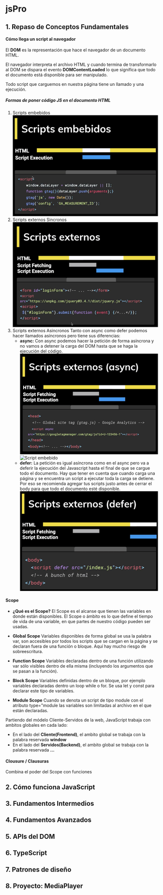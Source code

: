 # jsPro

## 1. Repaso de Conceptos Fundamentales

#### Cómo llega un script al navegador
El **DOM** es la representación que hace el navegador de un documento HTML.

El navegador interpreta el archivo HTML y cuando termina de transformarlo al DOM se dispara el evento **DOMContentLoaded** lo que significa que todo el documento está disponible para ser manipulado.

Todo script que carguemos en nuestra página tiene un llamado y una ejecución.

##### Formas de poner código JS en el documento HTML

1. Scripts embebidos
![Script embebido](./screenshots/scriptEmbebido.png)
2. Scripts externos Sincronos
![Script embebido](./screenshots/scriptExternos.png)
3. Scripts externos Asincronos
Tanto con async como defer podemos hacer llamados asíncronos pero tiene sus diferencias:
    - **async:** Con async podemos hacer la petición de forma asíncrona y no vamos a detener la carga del DOM hasta que se haga la ejecución del código.
    ![Script embebido](./screenshots/async.png)
    ![Script embebido](./screenshots/ordenDeEjecuciónAsync.png)
    - **defer:** La petición es igual asíncrona como en el async pero va a deferir la ejecución del Javascript hasta el final de que se cargue todo el documento.
Hay que tener en cuenta que cuando carga una página y se encuentra un script a ejecutar toda la carga se detiene. Por eso se recomienda agregar tus scripts justo antes de cerrar el body para que todo el documento esté disponible.
![Script embebido](./screenshots/defer.png)

#### Scope
- **¿Qué es el Scope?**
El Scope es el alcanse que tienen las variables en donde están disponibles.
El Scope o ámbito es lo que define el tiempo de vida de una variable, en que partes de nuestro código pueden ser usadas.

- **Global Scope**
Variables disponibles de forma global se usa la palabra var, son accesibles por todos los scripts que se cargan en la página y se declaran fuera de una función o bloque. Aquí hay mucho riesgo de sobreescritura.

- **Function Scope**
Variables declaradas dentro de una función utilizando var sólo visibles dentro de ella misma (incluyendo los argumentos que se pasan a la función).

- **Block Scope**
Variables definidas dentro de un bloque, por ejemplo variables declaradas dentro un loop while o for. Se usa let y const para declarar este tipo de variables.

- **Module Scope**
Cuando se denota un script de tipo module con el atributo type="module las variables son limitadas al archivo en el que están declaradas.

Partiendo del módelo Cliente-Servidos de la web, JavaScript trabaja con ambitos globales en cada lado:
- En el lado del **Cliente(Frontend)**, el ambito global se trabaja con la palabra reservada **window**
- En el lado del **Servidos(Backend)**, el ambito global se trabaja con la palabra reservada **...**

#### Clousure / Clausuras
Combina el poder del Scope con funciones




## 2. Cómo funciona JavaScript
## 3. Fundamentos Intermedios
## 4. Fundamentos Avanzados
## 5. APIs del DOM
## 6. TypeScript
## 7. Patrones de diseño
## 8. Proyecto: MediaPlayer